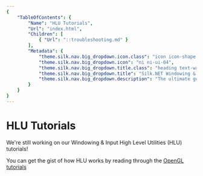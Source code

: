 ```yaml
---
{
    "TableOfContents": {
        "Name": "HLU Tutorials",
        "Url": "index.html",
        "Children": [
            { "Url": "::troubleshooting.md" }
        ],
        "Metadata": {
            "theme.silk.nav.big_dropdown.icon.class": "icon icon-shape bg-gradient-warning rounded-circle text-white",
            "theme.silk.nav.big_dropdown.icon": "ni ni-ui-04",
            "theme.silk.nav.big_dropdown.title.class": "heading text-warning mb-md-1",
            "theme.silk.nav.big_dropdown.title": "Silk.NET Windowing & Input Superbible",
            "theme.silk.nav.big_dropdown.description": "The ultimate guide to using Silk.NET's high-level cross-platform utilities."
        }
    }
}
---
```


# HLU Tutorials

We're still working on our Windowing &amp; Input High Level Utilities (HLU) tutorials!

You can get the gist of how HLU works by reading through the [OpenGL tutorials](../opengl)